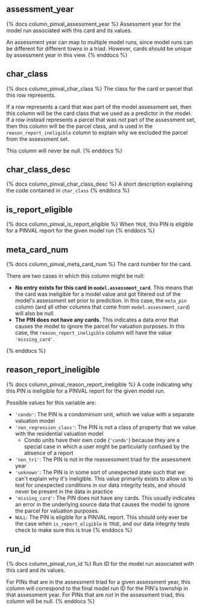 ## assessment_year

{% docs column_pinval_assessment_year %}
Assessment year for the model run associated with this card and its values.

An assessment year can map to multiple model runs, since model runs can be
different for different towns in a triad. However, cards should be unique
by assessment year in this view.
{% enddocs %}

## char_class

{% docs column_pinval_char_class %}
The class for the card or parcel that this row represents.

If a row represents a card that was part of the model assessment set, then
this column will be the card class that we used as a predictor in the model.
If a row instead represents a parcel that was _not_ part of the assessment set,
then this column will be the parcel class, and is used in the
`reason_report_ineligible` column to explain why we excluded the parcel from
the assessment set.

This column will never be null.
{% enddocs %}

## char_class_desc

{% docs column_pinval_char_class_desc %}
A short description explaining the code contained in `char_class`
{% enddocs %}

## is_report_eligible

{% docs column_pinval_is_report_eligible %}
When `TRUE`, this PIN is eligible for a PINVAL report for the given model run
{% enddocs %}

## meta_card_num

{% docs column_pinval_meta_card_num %}
The card number for the card.

There are two cases in which this column might be null:

- **No entry exists for this card in `model.assessment_card`**. This
  means that the card was ineligible for a model value and got filtered out of
  the model's assessment set prior to prediction. In this case, the `meta_pin`
  column (and all other columns that come from `model.assessment_card`) will
  also be null.
- **The PIN does not have any cards**. This indicates a data error that
  causes the model to ignore the parcel for valuation purposes. In this case,
  the `reason_report_ineligible` column will have the value `'missing_card'`.

{% enddocs %}

## reason_report_ineligible

{% docs column_pinval_reason_report_ineligible %}
A code indicating why this PIN is ineligible for a PINVAL report for the given
model run.

Possible values for this variable are:

- `'condo'`: The PIN is a condominium unit, which we value with a separate
  valuation model
- `'non_regression_class'`: The PIN is not a class of property that we value with
  the residential valuation model
    - Condo units have their own code (`'condo'`) because they are a special case
      in which a user might be particularly confused by the absence of a report
- `'non_tri'`: The PIN is not in the reassessment triad for the assessment year
- `'unknown'`: The PIN is in some sort of unexpected state such that we can't
  explain why it's ineligible. This value primarily exists to allow us to test
  for unexpected conditions in our data integrity tests, and should never
  be present in the data in practice
- `'missing_card'`: The PIN does not have any cards. This usually indicates an
  error in the underlying source data that causes the model to ignore
  the parcel for valuation purposes.
- `NULL`: The PIN is eligible for a PINVAL report. This should only ever be
  the case when `is_report_eligible` is `TRUE`, and our data integrity
  tests check to make sure this is true
{% enddocs %}

## run_id

{% docs column_pinval_run_id %}
Run ID for the model run associated with this card and its values.

For PINs that are in the assessment triad for a given assessment year,
this column will correspond to the final model run ID for the PIN's township
in that assessment year. For PINs that are _not_ in the assessment triad, this
column will be null.
{% enddocs %}
